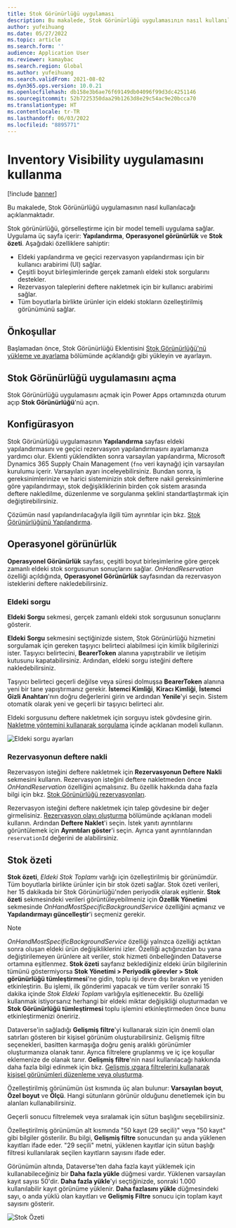 ```yaml
---
title: Stok Görünürlüğü uygulaması
description: Bu makalede, Stok Görünürlüğü uygulamasının nasıl kullanılacağı açıklanmaktadır.
author: yufeihuang
ms.date: 05/27/2022
ms.topic: article
ms.search.form: ''
audience: Application User
ms.reviewer: kamaybac
ms.search.region: Global
ms.author: yufeihuang
ms.search.validFrom: 2021-08-02
ms.dyn365.ops.version: 10.0.21
ms.openlocfilehash: db158e3b6ae76f69149db04096f99d3dc4251146
ms.sourcegitcommit: 52b7225350daa29b1263d8e29c54ac9e20bcca70
ms.translationtype: HT
ms.contentlocale: tr-TR
ms.lasthandoff: 06/03/2022
ms.locfileid: "8895771"
---
```

# <a name="use-the-inventory-visibility-app"></a>Inventory Visibility uygulamasını kullanma

[!include [banner](../includes/banner.md)]


Bu makalede, Stok Görünürlüğü uygulamasının nasıl kullanılacağı açıklanmaktadır.

Stok görünürlüğü, görselleştirme için bir model temelli uygulama sağlar. Uygulama üç sayfa içerir: **Yapılandırma**, **Operasyonel görünürlük** ve **Stok özeti**. Aşağıdaki özelliklere sahiptir:

- Eldeki yapılandırma ve geçici rezervasyon yapılandırması için bir kullanıcı arabirimi (UI) sağlar.
- Çeşitli boyut birleşimlerinde gerçek zamanlı eldeki stok sorgularını destekler.
- Rezervasyon taleplerini deftere nakletmek için bir kullanıcı arabirimi sağlar.
- Tüm boyutlarla birlikte ürünler için eldeki stokların özelleştirilmiş görünümünü sağlar.

## <a name="prerequisites"></a>Önkoşullar

Başlamadan önce, Stok Görünürlüğü Eklentisini [Stok Görünürlüğü'nü yükleme ve ayarlama](inventory-visibility-setup.md) bölümünde açıklandığı gibi yükleyin ve ayarlayın.

## <a name="open-the-inventory-visibility-app"></a>Stok Görünürlüğü uygulamasını açma

Stok Görünürlüğü uygulamasını açmak için Power Apps ortamınızda oturum açıp **Stok Görünürlüğü**'nü açın.

## <a name="configuration"></a><a name="configuration"></a>Konfigürasyon

Stok Görünürlüğü uygulamasının **Yapılandırma** sayfası eldeki yapılandırmasını ve geçici rezervasyon yapılandırmasını ayarlamanıza yardımcı olur. Eklenti yüklendikten sonra varsayılan yapılandırma, Microsoft Dynamics 365 Supply Chain Management (`fno` veri kaynağı) için varsayılan kurulumu içerir. Varsayılan ayarı inceleyebilirsiniz. Bundan sonra, iş gereksinimlerinize ve harici sisteminizin stok deftere nakil gereksinimlerine göre yapılandırmayı, stok değişikliklerinin birden çok sistem arasında deftere nakledilme, düzenlenme ve sorgulanma şeklini standartlaştırmak için değiştirebilirsiniz.

Çözümün nasıl yapılandırılacağıyla ilgili tüm ayrıntılar için bkz. [Stok Görünürlüğünü Yapılandırma](inventory-visibility-configuration.md).

## <a name="operational-visibility"></a>Operasyonel görünürlük

**Operasyonel Görünürlük** sayfası, çeşitli boyut birleşimlerine göre gerçek zamanlı eldeki stok sorgusunun sonuçlarını sağlar. *OnHandReservation* özelliği açıldığında, **Operasyonel Görünürlük** sayfasından da rezervasyon isteklerini deftere nakledebilirsiniz.

### <a name="on-hand-query"></a>Eldeki sorgu

**Eldeki Sorgu** sekmesi, gerçek zamanlı eldeki stok sorgusunun sonuçlarını gösterir.

**Eldeki Sorgu** sekmesini seçtiğinizde sistem, Stok Görünürlüğü hizmetini sorgulamak için gereken taşıyıcı belirteci alabilmesi için kimlik bilgilerinizi ister. Taşıyıcı belirtecini, **BearerToken** alanına yapıştırabilir ve iletişim kutusunu kapatabilirsiniz. Ardından, eldeki sorgu isteğini deftere nakledebilirsiniz.

Taşıyıcı belirteci geçerli değilse veya süresi dolmuşsa **BearerToken** alanına yeni bir tane yapıştırmanız gerekir. **İstemci Kimliği**, **Kiracı Kimliği**, **İstemci Gizli Anahtarı**'nın doğru değerlerini girin ve ardından **Yenile**'yi seçin. Sistem otomatik olarak yeni ve geçerli bir taşıyıcı belirteci alır.

Eldeki sorgusunu deftere nakletmek için sorguyu istek gövdesine girin. [Nakletme yöntemini kullanarak sorgulama](inventory-visibility-api.md#query-with-post-method) içinde açıklanan modeli kullanın.

![Eldeki sorgu ayarları](media/inventory-visibility-query-settings.png "Eldeki sorgu ayarları")

### <a name="reservation-posting"></a>Rezervasyonun deftere nakli

Rezervasyon isteğini deftere nakletmek için **Rezervasyonun Deftere Nakli** sekmesini kullanın. Rezervasyon isteğini deftere nakletmeden önce *OnHandReservation* özelliğini açmalısınız. Bu özellik hakkında daha fazla bilgi için bkz. [Stok Görünürlüğü rezervasyonları](inventory-visibility-reservations.md).

Rezervasyon isteğini deftere nakletmek için talep gövdesine bir değer girmelisiniz. [Rezervasyon olayı oluşturma](inventory-visibility-api.md#create-one-reservation-event) bölümünde açıklanan modeli kullanın. Ardından **Deftere Naklet**'i seçin. İstek yanıtı ayrıntılarını görüntülemek için **Ayrıntıları göster**'i seçin. Ayrıca yanıt ayrıntılarından `reservationId` değerini de alabilirsiniz.

## <a name="inventory-summary"></a><a name="inventory-summary"></a>Stok özeti

**Stok özeti**, *Eldeki Stok Toplamı* varlığı için özelleştirilmiş bir görünümdür. Tüm boyutlarla birlikte ürünler için bir stok özeti sağlar. Stok özeti verileri, her 15 dakikada bir Stok Görünürlüğü'nden periyodik olarak eşitlenir. **Stok özeti** sekmesindeki verileri görüntüleyebilmeniz için **Özellik Yönetimi** sekmesinde *OnHandMostSpecificBackgroundService* özelliğini açmanız ve **Yapılandırmayı güncelleştir**'i seçmeniz gerekir.

> [!NOTE]
> *OnHandMostSpecificBackgroundService* özelliği yalnızca özelliği açtıktan sonra oluşan eldeki ürün değişikliklerini izler. Özelliği açtığınızdan bu yana değiştirilemeyen ürünlere ait veriler, stok hizmeti önbelleğinden Dataverse ortamına eşitlenmez. **Stok özeti** sayfanız beklediğiniz eldeki ürün bilgilerinin tümünü göstermiyorsa **Stok Yönetimi > Periyodik görevler > Stok görünürlüğü tümleştirmesi**'ne gidin, toplu işi devre dışı bırakın ve yeniden etkinleştirin. Bu işlemi, ilk gönderimi yapacak ve tüm veriler sonraki 15 dakika içinde *Stok Eldeki Toplam* varlığıyla eşitlenecektir. Bu özelliği kullanmak istiyorsanız herhangi bir eldeki miktar değişikliği oluşturmadan ve **Stok Görünürlüğü tümleştirmesi** toplu işlemini etkinleştirmeden önce bunu etkinleştirmenizi öneririz.

Dataverse'in sağladığı **Gelişmiş filtre**'yi kullanarak sizin için önemli olan satırları gösteren bir kişisel görünüm oluşturabilirsiniz. Gelişmiş filtre seçenekleri, basitten karmaşığa doğru geniş aralıklı görünümler oluşturmanıza olanak tanır. Ayrıca filtrelere gruplanmış ve iç içe koşullar eklemenize de olanak tanır. **Gelişmiş filtre**'nin nasıl kullanılacağı hakkında daha fazla bilgi edinmek için bkz. [Gelişmiş ızgara filtrelerini kullanarak kişisel görünümleri düzenleme veya oluşturma](/powerapps/user/grid-filters-advanced).

Özelleştirilmiş görünümün üst kısmında üç alan bulunur: **Varsayılan boyut**, **Özel boyut** ve **Ölçü**. Hangi sütunların görünür olduğunu denetlemek için bu alanları kullanabilirsiniz.

Geçerli sonucu filtrelemek veya sıralamak için sütun başlığını seçebilirsiniz.

Özelleştirilmiş görünümün alt kısmında "50 kayıt (29 seçili)" veya "50 kayıt" gibi bilgiler gösterilir. Bu bilgi, **Gelişmiş filtre** sonucundan şu anda yüklenen kayıtları ifade eder. "29 seçili" metni, yüklenen kayıtlar için sütun başlığı filtresi kullanılarak seçilen kayıtların sayısını ifade eder.

Görünümün altında, Dataverse'ten daha fazla kayıt yüklemek için kullanabileceğiniz bir **Daha fazla yükle** düğmesi vardır. Yüklenen varsayılan kayıt sayısı 50'dir. **Daha fazla yükle**'yi seçtiğinizde, sonraki 1.000 kullanılabilir kayıt görünüme yüklenir. **Daha fazlasını yükle** düğmesindeki sayı, o anda yüklü olan kayıtları ve **Gelişmiş Filtre** sonucu için toplam kayıt sayısını gösterir.

![Stok Özeti](media/inventory-visibility-onhand-list.png "Stok Özeti")
